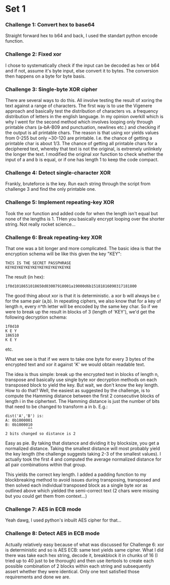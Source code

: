 # Set 1

### Challenge 1: Convert hex to base64
Straight forward hex to b64 and back, I used the standart python encode function.

### Challenge 2: Fixed xor
I chose to systematically check if the input can be decoded as hex or b64 and if not, assume it's byte input, else convert it to bytes. The conversion then happens on a byte for byte basis.

### Challenge 3: Single-byte XOR cipher
There are several ways to do this. All involve testing the result of xoring the text against a range of characters. The first way is to use the Vigenere approach and basically test the distribution of characters vs. a frequency distribution of letters in the english language. In my opinion overkill which is why I went for the second method which involves looping only through printable chars (a-bA-B09 and punctuation, newlines etc.) and checking if the output is all printable chars. The reason is that using xor yields values from 0-255 but only ~30-120 are printable. I.e. the chance of getting a printable char is about 1/3. The chance of getting all printable chars for a deciphered text, whereby that text is not the original, is extremely unlinkely the longer the text.
I modified the original xor function to check whether the input of a and b is equal, or if one has length 1 to keep the code compact.

### Challenge 4: Detect single-character XOR
Frankly, bruteforce is the key. Run each string through the script from challenge 3 and find the only printable one. 

### Challenge 5: Implement repeating-key XOR
Took the xor function and added code for when the length isn't equal but none of the lengths is 1. THen you basically encrypt looping over the shorter string. Not really rocket science...

### Challenge 6: Break repeating-key XOR
That one was a bit longer and more complicated. The basic idea is that the encryption schema will be like this given the key "KEY":
```
THIS IS THE SECRET PASSPHRASE
KEYKEYKEYKEYKEYKEYKEYKEYKEYKE
```
The result (in hex):
```
1f0d1018651018650d03007918001a19000d6b15181816090317181800
```

The good thing about xor is that it is deterministic. a xor b will always be c for the same pair (a,b). In repeating ciphers, we also know that for a key of length n, every n^th letter will be encoded by the same key char. So if we were to break up the result in blocks of 3 (length of 'KEY'), we'd get the following decryption schema:
```
1f0d10
K E Y
186510
K E Y
```
etc.

What we see is that if we were to take  one byte for every 3 bytes of the encrypted text and xor it against 'K' we would obtain readable text. 

The idea is thus simple: break up the encrypted text in blocks of length n, transpose and basically use single byte xor decryption methods on each transposed block to yield the key. But wait, we don't know the key length. How to do that? Well, the easiest as suggested by the challenge, is to compute the Hamming distance between the first 2 consecutive blocks of length i in the ciphertext. The Hamming distance is just the number of bits that need to be changed to transform a in b. 
E.g.:
```
dist('A','B') is:
A: 0b1000001
B: 0b1000010
          ^^
2 bits changed so distance is 2      
```
Easy as pie. By taking that distance and dividing it by blocksize, you get a normalized distance. Taking the smallest distance will most probably yield the key length (the challenge suggests taking 2-3 of the smallest values). I actually took the first 4 and computed the average normalized distance for all pair combinations within that group.

This yields the correct key length. I added a padding function to my blockbreaking method to avoid issues during transposing, transposed and then solved each individual transposed block as a single byte xor as outlined above which yielded the semi-correct text (2 chars were missing but you could get them from context...)

### Challenge 7: AES in ECB mode
Yeah dawg, I used python's inbuilt AES cipher for that...

### Challenge 8: Detect AES in ECB mode
Actually relatively easy because of what was discussed for Challenge 6: xor is deterministic and so is AES ECB: same text yields same cipher. What I did there was take each hex string, decode it, breakblock it in chunks of 16 (I tried up to 40 just to be thorough) and then use itertools to create each possible combination of 2 blocks within each string and subsequently assert whether they were identical. Only one text satisfied those requirements and done we are.





